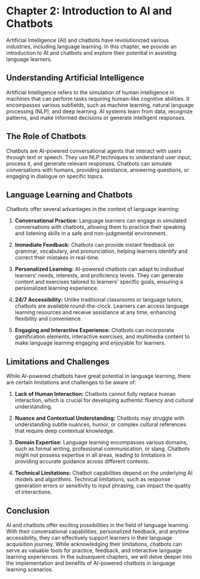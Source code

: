 Chapter 2: Introduction to AI and Chatbots
==========================================

Artificial Intelligence (AI) and chatbots have revolutionized various industries, including language learning. In this chapter, we provide an introduction to AI and chatbots and explore their potential in assisting language learners.

Understanding Artificial Intelligence
-------------------------------------

Artificial Intelligence refers to the simulation of human intelligence in machines that can perform tasks requiring human-like cognitive abilities. It encompasses various subfields, such as machine learning, natural language processing (NLP), and deep learning. AI systems learn from data, recognize patterns, and make informed decisions or generate intelligent responses.

The Role of Chatbots
--------------------

Chatbots are AI-powered conversational agents that interact with users through text or speech. They use NLP techniques to understand user input, process it, and generate relevant responses. Chatbots can simulate conversations with humans, providing assistance, answering questions, or engaging in dialogue on specific topics.

Language Learning and Chatbots
------------------------------

Chatbots offer several advantages in the context of language learning:

1. **Conversational Practice:** Language learners can engage in simulated conversations with chatbots, allowing them to practice their speaking and listening skills in a safe and non-judgmental environment.

2. **Immediate Feedback:** Chatbots can provide instant feedback on grammar, vocabulary, and pronunciation, helping learners identify and correct their mistakes in real-time.

3. **Personalized Learning:** AI-powered chatbots can adapt to individual learners' needs, interests, and proficiency levels. They can generate content and exercises tailored to learners' specific goals, ensuring a personalized learning experience.

4. **24/7 Accessibility:** Unlike traditional classrooms or language tutors, chatbots are available round-the-clock. Learners can access language learning resources and receive assistance at any time, enhancing flexibility and convenience.

5. **Engaging and Interactive Experience:** Chatbots can incorporate gamification elements, interactive exercises, and multimedia content to make language learning engaging and enjoyable for learners.

Limitations and Challenges
--------------------------

While AI-powered chatbots have great potential in language learning, there are certain limitations and challenges to be aware of:

1. **Lack of Human Interaction:** Chatbots cannot fully replace human interaction, which is crucial for developing authentic fluency and cultural understanding.

2. **Nuance and Contextual Understanding:** Chatbots may struggle with understanding subtle nuances, humor, or complex cultural references that require deep contextual knowledge.

3. **Domain Expertise:** Language learning encompasses various domains, such as formal writing, professional communication, or slang. Chatbots might not possess expertise in all areas, leading to limitations in providing accurate guidance across different contexts.

4. **Technical Limitations:** Chatbot capabilities depend on the underlying AI models and algorithms. Technical limitations, such as response generation errors or sensitivity to input phrasing, can impact the quality of interactions.

Conclusion
----------

AI and chatbots offer exciting possibilities in the field of language learning. With their conversational capabilities, personalized feedback, and anytime accessibility, they can effectively support learners in their language acquisition journey. While acknowledging their limitations, chatbots can serve as valuable tools for practice, feedback, and interactive language learning experiences. In the subsequent chapters, we will delve deeper into the implementation and benefits of AI-powered chatbots in language learning scenarios.
